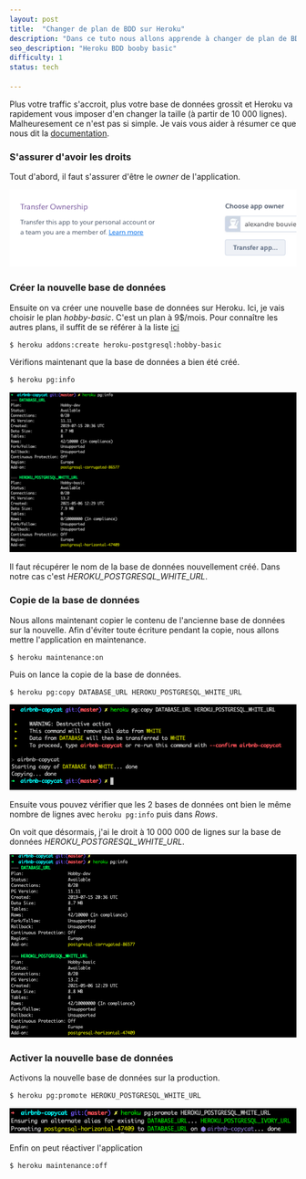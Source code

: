 ```yaml
---
layout: post
title:  "Changer de plan de BDD sur Heroku"
description: "Dans ce tuto nous allons apprende à changer de plan de BDD sur Heroku"
seo_description: "Heroku BDD booby basic"
difficulty: 1
status: tech

---
```


Plus votre traffic s'accroit, plus votre base de données grossit et Heroku va rapidement vous imposer d'en changer la taille (à partir de 10 000 lignes). Malheuresement ce n'est pas si simple. Je vais vous aider à résumer ce que nous dit la <a href="https://devcenter.heroku.com/articles/upgrading-heroku-postgres-databases" class= "underlined" target="_blank">documentation</a>.

### S'assurer d'avoir les droits

Tout d'abord, il faut s'assurer d'être le *owner* de l'application.

<img src="/images/posts/heroku/ownership.png"
     class="image"
     alt="ownership">

### Créer la nouvelle base de données

Ensuite on va créer une nouvelle base de données sur Heroku. Ici, je vais choisir le plan *hobby-basic*. C'est un plan à 9$/mois. Pour connaître les autres plans, il suffit de se référer à la liste <a href="https://elements.heroku.com/addons/heroku-postgresql" class= "underlined" target="_blank">ici</a>

```sh
$ heroku addons:create heroku-postgresql:hobby-basic
```

Vérifions maintenant que la base de données a bien été créé.

```sh
$ heroku pg:info
```

<img src="/images/posts/heroku/pg-info.png"
     class="image"
     alt="pg info">

Il faut récupérer le nom de la base de données nouvellement créé. Dans notre cas c'est *HEROKU_POSTGRESQL_WHITE_URL*.

### Copie de la base de données

Nous allons maintenant copier le contenu de l'ancienne base de données sur la nouvelle. Afin d'éviter toute écriture pendant la copie, nous allons mettre l'application en maintenance.

```
$ heroku maintenance:on
```

Puis on lance la copie de la base de données.

```
$ heroku pg:copy DATABASE_URL HEROKU_POSTGRESQL_WHITE_URL
```

<img src="/images/posts/heroku/pg-copy.png"
     class="image"
     alt="pg copy">

Ensuite vous pouvez vérifier que les 2 bases de données ont bien le même nombre de lignes avec `heroku pg:info` puis dans *Rows*.

On voit que désormais, j'ai le droit à 10 000 000 de lignes sur la base de données *HEROKU_POSTGRESQL_WHITE_URL*.

<img src="/images/posts/heroku/pg-info-lines.png"
     class="image"
     alt="pg copy">

### Activer la nouvelle base de données

Activons la nouvelle base de données sur la production.

```sh
$ heroku pg:promote HEROKU_POSTGRESQL_WHITE_URL
```

<img src="/images/posts/heroku/pg-promote.png"
     class="image"
     alt="pg promote">

Enfin on peut réactiver l'application

```sh
$ heroku maintenance:off
```

